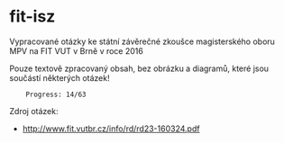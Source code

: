 fit-isz
=======

Vypracované otázky ke státní závěrečné zkoušce magisterského oboru MPV na FIT VUT v Brně v roce 2016

Pouze textově zpracovaný obsah, bez obrázku a diagramů, které jsou součástí některých otázek!

		Progress: 14/63

Zdroj otázek:

 * http://www.fit.vutbr.cz/info/rd/rd23-160324.pdf
